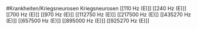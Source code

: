 #Krankheiten/Kriegsneurosen
Kriegsneurosen
[[110 Hz (E)]]
[[240 Hz (E)]]
[[700 Hz (E)]]
[[970 Hz (E)]]
[[112750 Hz (E)]]
[[217500 Hz (E)]]
[[435270 Hz (E)]]
[[657500 Hz (E)]]
[[895000 Hz (E)]]
[[925270 Hz (E)]]